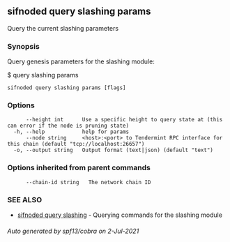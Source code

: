 ## sifnoded query slashing params

Query the current slashing parameters

### Synopsis

Query genesis parameters for the slashing module:

$ <appd> query slashing params

```
sifnoded query slashing params [flags]
```

### Options

```
      --height int      Use a specific height to query state at (this can error if the node is pruning state)
  -h, --help            help for params
      --node string     <host>:<port> to Tendermint RPC interface for this chain (default "tcp://localhost:26657")
  -o, --output string   Output format (text|json) (default "text")
```

### Options inherited from parent commands

```
      --chain-id string   The network chain ID
```

### SEE ALSO

* [sifnoded query slashing](sifnoded_query_slashing.md)	 - Querying commands for the slashing module

###### Auto generated by spf13/cobra on 2-Jul-2021
